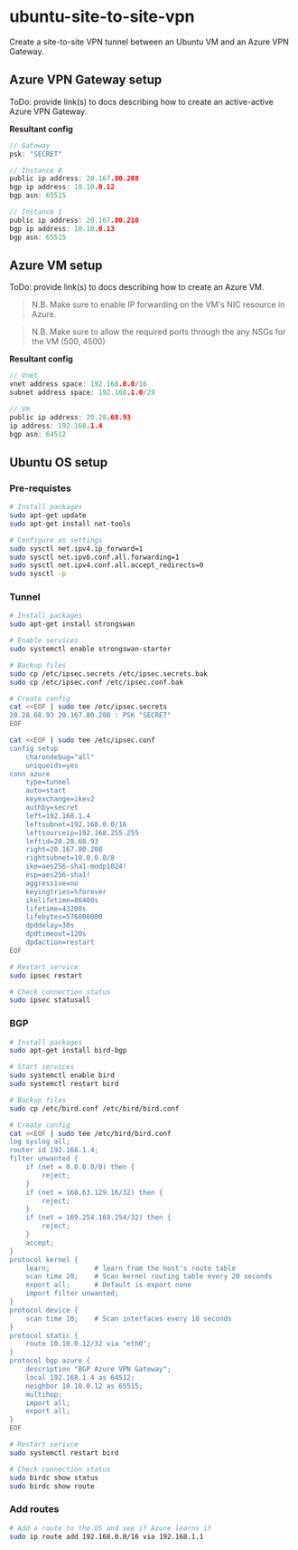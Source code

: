 # ubuntu-site-to-site-vpn
Create a site-to-site VPN tunnel between an Ubuntu VM and an Azure VPN Gateway.

## Azure VPN Gateway setup

ToDo: provide link(s) to docs describing how to create an active-active Azure VPN Gateway.

**Resultant config**

``` c
// Gateway
psk: "SECRET"

// Instance 0
public ip address: 20.167.80.208
bgp ip address: 10.10.0.12
bgp asn: 65515

// Instance 1
public ip address: 20.167.80.210
bgp ip address: 10.10.0.13
bgp asn: 65515
```

## Azure VM setup

ToDo: provide link(s) to docs describing how to create an Azure VM.

> N.B. Make sure to enable IP forwarding on the VM's NIC resource in Azure.

> N.B. Make sure to allow the required ports through the any NSGs for the VM (500, 4500)

**Resultant config**

``` c
// Vnet
vnet address space: 192.168.0.0/16
subnet address space: 192.168.1.0/29

// Vm
public ip address: 20.28.68.93
ip address: 192.168.1.4
bgp asn: 64512
```

## Ubuntu OS setup

### Pre-requistes

``` bash
# Install packages
sudo apt-get update
sudo apt-get install net-tools

# Configure os settings
sudo sysctl net.ipv4.ip_forward=1
sudo sysctl net.ipv6.conf.all.forwarding=1
sudo sysctl net.ipv4.conf.all.accept_redirects=0
sudo sysctl -p
```

### Tunnel

``` bash
# Install packages
sudo apt-get install strongswan

# Enable services
sudo systemctl enable strongswan-starter

# Backup files
sudo cp /etc/ipsec.secrets /etc/ipsec.secrets.bak
sudo cp /etc/ipsec.conf /etc/ipsec.conf.bak

# Create config
cat <<EOF | sudo tee /etc/ipsec.secrets
20.28.68.93 20.167.80.208 : PSK "SECRET"
EOF

cat <<EOF | sudo tee /etc/ipsec.conf
config setup
    charondebug="all"
    uniqueids=yes
conn azure
    type=tunnel
    auto=start
    keyexchange=ikev2
    authby=secret
    left=192.168.1.4
    leftsubnet=192.168.0.0/16
    leftsourceip=192.168.255.255
    leftid=20.28.68.93
    right=20.167.80.208
    rightsubnet=10.0.0.0/8
    ike=aes256-sha1-modp1024!
    esp=aes256-sha1!
    aggressive=no
    keyingtries=%forever
    ikelifetime=86400s
    lifetime=43200s
    lifebytes=576000000
    dpddelay=30s
    dpdtimeout=120s
    dpdaction=restart
EOF

# Restart service
sudo ipsec restart

# Check connection status
sudo ipsec statusall
```

### BGP

``` bash
# Install packages
sudo apt-get install bird-bgp

# Start services
sudo systemctl enable bird
sudo systemctl restart bird

# Backup files
sudo cp /etc/bird.conf /etc/bird/bird.conf

# Create config
cat <<EOF | sudo tee /etc/bird/bird.conf
log syslog all;
router id 192.168.1.4;
filter unwanted {
    if (net = 0.0.0.0/0) then {
        reject;
    }
    if (net = 168.63.129.16/32) then {
        reject;
    }
    if (net = 169.254.169.254/32) then {
        reject;
    }
    accept;
}
protocol kernel {
    learn;           # learn from the host's route table
    scan time 20;    # Scan kernel routing table every 20 seconds
    export all;      # Default is export none
    import filter unwanted;
}
protocol device {
    scan time 10;    # Scan interfaces every 10 seconds
}
protocol static {
    route 10.10.0.12/32 via "eth0";
}
protocol bgp azure {
    description "BGP Azure VPN Gateway";
    local 192.168.1.4 as 64512;
    neighbor 10.10.0.12 as 65515;
    multihop;
    import all;
    export all;
}
EOF

# Restart serivce
sudo systemctl restart bird

# Check connection status
sudo birdc show status
sudo birdc show route
```

### Add routes

``` bash
# Add a route to the OS and see if Azure learns it
sudo ip route add 192.168.0.0/16 via 192.168.1.1
```
